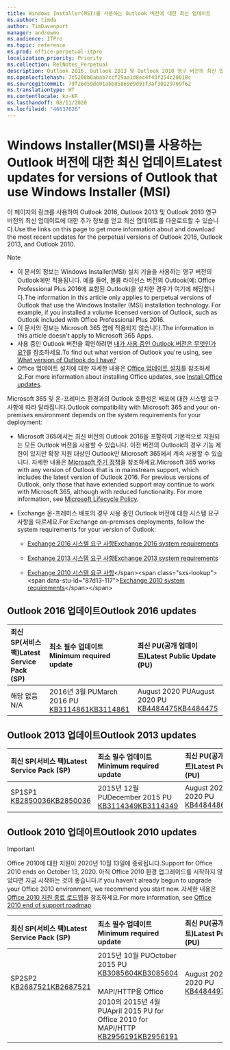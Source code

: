 ```yaml
---
title: Windows Installer(MSI)를 사용하는 Outlook 버전에 대한 최신 업데이트
ms.author: timda
author: TimDavenport
manager: andrewmo
ms.audience: ITPro
ms.topic: reference
ms.prod: office-perpetual-itpro
localization_priority: Priority
ms.collection: RelNotes_Perpetual
description: Outlook 2016, Outlook 2013 및 Outlook 2010 영구 버전의 최신 업데이트 정보에 대한 링크를 IT 전문가에게 제공합니다.
ms.openlocfilehash: 7c5208b6abab7ccf29aa1d8ec4f43f254c20018c
ms.sourcegitcommit: 79f26d59de01abb85869e9d91f3af30129709f62
ms.translationtype: HT
ms.contentlocale: ko-KR
ms.lasthandoff: 08/11/2020
ms.locfileid: "46637626"
---
```

# <a name="latest-updates-for-versions-of-outlook-that-use-windows-installer-msi"></a><span data-ttu-id="87d13-103">Windows Installer(MSI)를 사용하는 Outlook 버전에 대한 최신 업데이트</span><span class="sxs-lookup"><span data-stu-id="87d13-103">Latest updates for versions of Outlook that use Windows Installer (MSI)</span></span>

<span data-ttu-id="87d13-104">이 페이지의 링크를 사용하여 Outlook 2016, Outlook 2013 및 Outlook 2010 영구 버전의 최신 업데이트에 대한 추가 정보를 얻고 최신 업데이트를 다운로드할 수 있습니다.</span><span class="sxs-lookup"><span data-stu-id="87d13-104">Use the links on this page to get more information about and download the most recent updates for the perpetual versions of Outlook 2016, Outlook 2013, and Outlook 2010.</span></span>
  
> [!NOTE]
> - <span data-ttu-id="87d13-p101">이 문서의 정보는 Windows Installer(MSI) 설치 기술을 사용하는 영구 버전의 Outlook에만 적용됩니다. 예를 들어, 볼륨 라이선스 버전의 Outlook(예: Office Professional Plus 2016에 포함된 Outlook)을 설치한 경우가 여기에 해당합니다.</span><span class="sxs-lookup"><span data-stu-id="87d13-p101">The information in this article only applies to perpetual versions of Outlook that use the Windows Installer (MSI) installation technology. For example, if you installed a volume licensed version of Outlook, such as Outlook included with Office Professional Plus 2016.</span></span>
> - <span data-ttu-id="87d13-107">이 문서의 정보는 Microsoft 365 앱에 적용되지 않습니다.</span><span class="sxs-lookup"><span data-stu-id="87d13-107">The information in this article doesn't apply to Microsoft 365 Apps.</span></span>
> - <span data-ttu-id="87d13-108">사용 중인 Outlook 버전을 확인하려면 [내가 사용 중인 Outlook 버전은 무엇인가요?](https://support.office.com/article/b3a9568c-edb5-42b9-9825-d48d82b2257c)를 참조하세요.</span><span class="sxs-lookup"><span data-stu-id="87d13-108">To find out what version of Outlook you're using, see [What version of Outlook do I have?](https://support.office.com/article/b3a9568c-edb5-42b9-9825-d48d82b2257c)</span></span>
> - <span data-ttu-id="87d13-109">Office 업데이트 설치에 대한 자세한 내용은 [Office 업데이트 설치](https://support.office.com/article/2ab296f3-7f03-43a2-8e50-46de917611c5)를 참조하세요.</span><span class="sxs-lookup"><span data-stu-id="87d13-109">For more information about installing Office updates, see [Install Office updates](https://support.office.com/article/2ab296f3-7f03-43a2-8e50-46de917611c5).</span></span> 
  
<span data-ttu-id="87d13-110">Microsoft 365 및 온-프레미스 환경과의 Outlook 호환성은 배포에 대한 시스템 요구 사항에 따라 달라집니다.</span><span class="sxs-lookup"><span data-stu-id="87d13-110">Outlook compatibility with Microsoft 365 and your on-premises environment depends on the system requirements for your deployment:</span></span>
  
- <span data-ttu-id="87d13-p102">Microsoft 365에서는 최신 버전의 Outlook 2016을 포함하여 기본적으로 지원되는 모든 Outlook 버전을 사용할 수 있습니다. 이전 버전의 Outlook의 경우 기능 제한이 있지만 확장 지원 대상인 Outlook만 Microsoft 365에서 계속 사용할 수 있습니다. 자세한 내용은 [Microsoft 주기 정책](https://support.microsoft.com/lifecycle)을 참조하세요.</span><span class="sxs-lookup"><span data-stu-id="87d13-p102">Microsoft 365 works with any version of Outlook that is in mainstream support, which includes the latest version of Outlook 2016. For previous versions of Outlook, only those that have extended support may continue to work with Microsoft 365, although with reduced functionality. For more information, see [Microsoft Lifecycle Policy](https://support.microsoft.com/lifecycle).</span></span>
    
- <span data-ttu-id="87d13-114">Exchange 온-프레미스 배포의 경우 사용 중인 Outlook 버전에 대한 시스템 요구 사항을 따르세요.</span><span class="sxs-lookup"><span data-stu-id="87d13-114">For Exchange on-premises deployments, follow the system requirements for your version of Outlook:</span></span>
    
  - [<span data-ttu-id="87d13-115">Exchange 2016 시스템 요구 사항</span><span class="sxs-lookup"><span data-stu-id="87d13-115">Exchange 2016 system requirements</span></span>](https://docs.microsoft.com/Exchange/plan-and-deploy/system-requirements)
    
  - [<span data-ttu-id="87d13-116">Exchange 2013 시스템 요구 사항</span><span class="sxs-lookup"><span data-stu-id="87d13-116">Exchange 2013 system requirements</span></span>](https://docs.microsoft.com/exchange/exchange-2013-system-requirements-exchange-2013-help)
    
  - <span data-ttu-id="87d13-117">[Exchange 2010 시스템 요구 사항](https://docs.microsoft.com/previous-versions/office/exchange-server-2010/aa996719(v=exchg.141))</span><span class="sxs-lookup"><span data-stu-id="87d13-117">[Exchange 2010 system requirements](https://docs.microsoft.com/previous-versions/office/exchange-server-2010/aa996719(v=exchg.141))</span></span>

   
## <a name="outlook-2016-updates"></a><span data-ttu-id="87d13-118">Outlook 2016 업데이트</span><span class="sxs-lookup"><span data-stu-id="87d13-118">Outlook 2016 updates</span></span>

|<span data-ttu-id="87d13-119">**최신 SP(서비스 팩)**</span><span class="sxs-lookup"><span data-stu-id="87d13-119">**Latest Service Pack (SP)**</span></span>|<span data-ttu-id="87d13-120">**최소 필수 업데이트**</span><span class="sxs-lookup"><span data-stu-id="87d13-120">**Minimum required update**</span></span>|<span data-ttu-id="87d13-121">**최신 PU(공개 업데이트)**</span><span class="sxs-lookup"><span data-stu-id="87d13-121">**Latest Public Update (PU)**</span></span>|
|:-----|:-----|:-----|
|<span data-ttu-id="87d13-122">해당 없음</span><span class="sxs-lookup"><span data-stu-id="87d13-122">N/A</span></span>  <br/> |<span data-ttu-id="87d13-123">2016년 3월 PU</span><span class="sxs-lookup"><span data-stu-id="87d13-123">March 2016 PU</span></span> <br/>[<span data-ttu-id="87d13-124">KB3114861</span><span class="sxs-lookup"><span data-stu-id="87d13-124">KB3114861</span></span>](https://support.microsoft.com/help/3114861) <br/> |<span data-ttu-id="87d13-125">August 2020 PU</span><span class="sxs-lookup"><span data-stu-id="87d13-125">August 2020 PU</span></span> <br/>[<span data-ttu-id="87d13-126">KB4484475</span><span class="sxs-lookup"><span data-stu-id="87d13-126">KB4484475</span></span>](https://support.microsoft.com/help/4484475) 

## <a name="outlook-2013-updates"></a><span data-ttu-id="87d13-127">Outlook 2013 업데이트</span><span class="sxs-lookup"><span data-stu-id="87d13-127">Outlook 2013 updates</span></span>

|<span data-ttu-id="87d13-128">**최신 SP(서비스 팩)**</span><span class="sxs-lookup"><span data-stu-id="87d13-128">**Latest Service Pack (SP)**</span></span>|<span data-ttu-id="87d13-129">**최소 필수 업데이트**</span><span class="sxs-lookup"><span data-stu-id="87d13-129">**Minimum required update**</span></span>|<span data-ttu-id="87d13-130">**최신 PU(공개 업데이트)**</span><span class="sxs-lookup"><span data-stu-id="87d13-130">**Latest Public Update (PU)**</span></span>|
|:-----|:-----|:-----|
|<span data-ttu-id="87d13-131">SP1</span><span class="sxs-lookup"><span data-stu-id="87d13-131">SP1</span></span>  <br/>[<span data-ttu-id="87d13-132">KB2850036</span><span class="sxs-lookup"><span data-stu-id="87d13-132">KB2850036</span></span>](https://go.microsoft.com/fwlink/p/?LinkId=512538) <br/> |<span data-ttu-id="87d13-133">2015년 12월 PU</span><span class="sxs-lookup"><span data-stu-id="87d13-133">December 2015 PU</span></span> <br/>[<span data-ttu-id="87d13-134">KB3114349</span><span class="sxs-lookup"><span data-stu-id="87d13-134">KB3114349</span></span>](https://support.microsoft.com/kb/3114349) <br/> |<span data-ttu-id="87d13-135">August 2020 PU</span><span class="sxs-lookup"><span data-stu-id="87d13-135">August 2020 PU</span></span> <br/>[<span data-ttu-id="87d13-136">KB4484486</span><span class="sxs-lookup"><span data-stu-id="87d13-136">KB4484486</span></span>](https://support.microsoft.com/help/4484486)  |
   
## <a name="outlook-2010-updates"></a><span data-ttu-id="87d13-137">Outlook 2010 업데이트</span><span class="sxs-lookup"><span data-stu-id="87d13-137">Outlook 2010 updates</span></span>
> [!IMPORTANT]
> <span data-ttu-id="87d13-138">Office 2010에 대한 지원이 2020년 10월 13일에 종료됩니다.</span><span class="sxs-lookup"><span data-stu-id="87d13-138">Support for Office 2010 ends on October 13, 2020.</span></span> <span data-ttu-id="87d13-139">아직 Office 2010 환경 업그레이드를 시작하지 않았다면 지금 시작하는 것이 좋습니다.</span><span class="sxs-lookup"><span data-stu-id="87d13-139">If you haven't already begun to upgrade your Office 2010 environment, we recommend you start now.</span></span> <span data-ttu-id="87d13-140">자세한 내용은 [Office 2010 지원 종료 로드맵](https://docs.microsoft.com/DeployOffice/office-2010-end-support-roadmap)을 참조하세요.</span><span class="sxs-lookup"><span data-stu-id="87d13-140">For more information, see [Office 2010 end of support roadmap](https://docs.microsoft.com/DeployOffice/office-2010-end-support-roadmap).</span></span>

|<span data-ttu-id="87d13-141">**최신 SP(서비스 팩)**</span><span class="sxs-lookup"><span data-stu-id="87d13-141">**Latest Service Pack (SP)**</span></span>|<span data-ttu-id="87d13-142">**최소 필수 업데이트**</span><span class="sxs-lookup"><span data-stu-id="87d13-142">**Minimum required update**</span></span>|<span data-ttu-id="87d13-143">**최신 PU(공개 업데이트)**</span><span class="sxs-lookup"><span data-stu-id="87d13-143">**Latest Public Update (PU)**</span></span>|
|:-----|:-----|:-----|
|<span data-ttu-id="87d13-144">SP2</span><span class="sxs-lookup"><span data-stu-id="87d13-144">SP2</span></span> <br/>[<span data-ttu-id="87d13-145">KB2687521</span><span class="sxs-lookup"><span data-stu-id="87d13-145">KB2687521</span></span>](https://go.microsoft.com/fwlink/p/?LinkId=512542) <br><br><br><br/> |<span data-ttu-id="87d13-146">2015년 10월 PU</span><span class="sxs-lookup"><span data-stu-id="87d13-146">October 2015 PU</span></span> <br/> [<span data-ttu-id="87d13-147">KB3085604</span><span class="sxs-lookup"><span data-stu-id="87d13-147">KB3085604</span></span>](https://support.microsoft.com/kb/3085604) <br/><br/>  <span data-ttu-id="87d13-148">MAPI/HTTP용 Office 2010의 2015년 4월 PU</span><span class="sxs-lookup"><span data-stu-id="87d13-148">April 2015 PU for Office 2010 for MAPI/HTTP</span></span> <br/> [<span data-ttu-id="87d13-149">KB2956191</span><span class="sxs-lookup"><span data-stu-id="87d13-149">KB2956191</span></span>](https://support.microsoft.com/help/2956191/april-14-2015-update-for-office-2010-kb2956191) <br/> |<span data-ttu-id="87d13-150">August 2020 PU</span><span class="sxs-lookup"><span data-stu-id="87d13-150">August 2020 PU</span></span> <br/>[<span data-ttu-id="87d13-151">KB4484497</span><span class="sxs-lookup"><span data-stu-id="87d13-151">KB4484497</span></span>](https://support.microsoft.com/help/4484497) <br><br><br><br/>|
   

